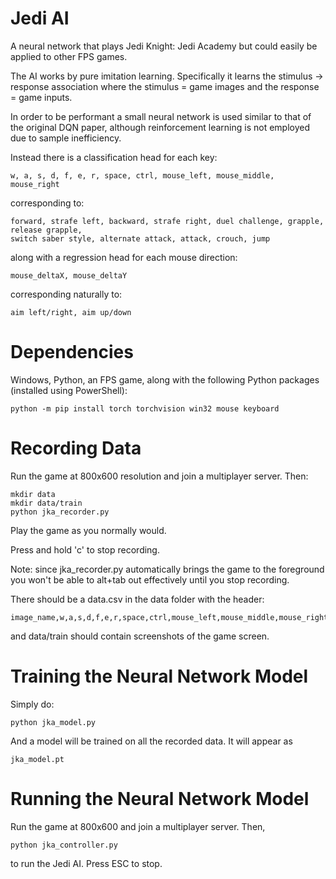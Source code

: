 # Jedi AI
A neural network that plays Jedi Knight: Jedi Academy but could easily be applied to other FPS games.

The AI works by pure imitation learning. Specifically it learns the stimulus -> response association
where the stimulus = game images and the response = game inputs.

In order to be performant a small neural network is used similar to that of the original DQN paper,
although reinforcement learning is not employed due to sample inefficiency. 

Instead there is a classification head for each key:

```
w, a, s, d, f, e, r, space, ctrl, mouse_left, mouse_middle, mouse_right
```

corresponding to:

```
forward, strafe left, backward, strafe right, duel challenge, grapple, release grapple,
switch saber style, alternate attack, attack, crouch, jump
```

along with a regression head for each mouse direction:

```
mouse_deltaX, mouse_deltaY
```

corresponding naturally to:

```
aim left/right, aim up/down
```

# Dependencies

Windows, Python, an FPS game, along with the following Python packages (installed using PowerShell):

```
python -m pip install torch torchvision win32 mouse keyboard
```

# Recording Data

Run the game at 800x600 resolution and join a multiplayer server. Then:

```
mkdir data
mkdir data/train
python jka_recorder.py
```

Play the game as you normally would.

Press and hold 'c' to stop recording.

Note: since jka_recorder.py automatically brings the game to the foreground you
won't be able to alt+tab out effectively until you stop recording.

There should be a data.csv in the data folder with the header:

```
image_name,w,a,s,d,f,e,r,space,ctrl,mouse_left,mouse_middle,mouse_right,mouse_deltaX,mouse_deltaY
```

and data/train should contain screenshots of the game screen.

# Training the Neural Network Model

Simply do:

```
python jka_model.py
```

And a model will be trained on all the recorded data. It will appear as

```
jka_model.pt
```

# Running the Neural Network Model

Run the game at 800x600 and join a multiplayer server. Then,

```
python jka_controller.py
```

to run the Jedi AI. Press ESC to stop.
